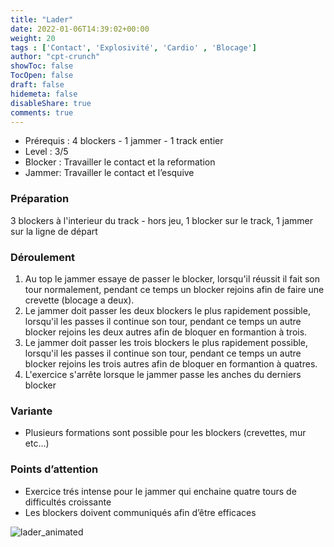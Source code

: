```yaml
---
title: "Lader"
date: 2022-01-06T14:39:02+00:00
weight: 20
tags : ['Contact', 'Explosivité', 'Cardio' , 'Blocage'] 
author: "cpt-crunch"
showToc: false
TocOpen: false
draft: false
hidemeta: false
disableShare: true
comments: true
---
```


- Prérequis : 4 blockers - 1 jammer - 1 track entier
- Level : 3/5
- Blocker : Travailler le contact et la reformation 
- Jammer: Travailler le contact et l’esquive 

### Préparation 
 3 blockers à l'interieur du track - hors jeu, 1 blocker sur le track, 1 jammer sur la ligne de départ

###  Déroulement 

1. Au top le jammer essaye de passer le blocker, lorsqu'il réussit il fait son tour normalement, pendant ce temps un blocker rejoins afin de faire une crevette (blocage a deux).
2. Le jammer doit passer les deux blockers le plus rapidement possible, lorsqu'il les passes il continue son tour, pendant ce temps un autre blocker rejoins les deux autres afin de bloquer en formantion à trois.
3. Le jammer doit passer les trois blockers le plus rapidement possible, lorsqu'il les passes il continue son tour, pendant ce temps un autre blocker rejoins les trois autres afin de bloquer en formantion à quatres.
4. L'exercice s'arrête lorsque le jammer passe les anches du derniers blocker

### Variante  
*   Plusieurs formations sont possible pour les blockers (crevettes, mur etc…)  

### Points d’attention 
* Exercice trés intense pour le jammer qui enchaine quatre tours de difficultés croissante
*   Les blockers doivent communiqués afin d’être efficaces 

![lader_animated](/images/lader.svg)
